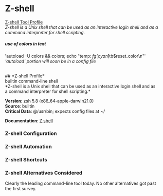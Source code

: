# Z-shell
[Z-shell Tool Profile](#Z-shell-profile)<br/>
*Z-shell is a Unix shell that can be used as an interactive login shell and as a command interpreter for shell scripting.*<br/>

##### use of colors in text
'autoload -U colors && colors; echo "temp: $fg[cyan]$tb$reset_color\n"'
*'autoload' portion will soon be in a config file*

<br/>
## *Z-shell Profile*<br/>
builtin command-line shell<br/>
*Z-shell is a Unix shell that can be used as an interactive login shell and as a command interpreter for shell scripting.*<br/>

**Version**: zsh 5.8 (x86_64-apple-darwin21.0)<br/>
**Source**: builtin<br/>
**Critical Data**: @/usr/bin; expects config files at ~/<br/>

**Documentation**: [Z shell](https://zsh.sourceforge.io)<br/>

### Z-shell Configuration
### Z-shell Automation
### Z-shell Shortcuts
### Z-shell Alternatives Considered
Clearly the leading command-line tool today.
No other alternatives got past the first survey.
